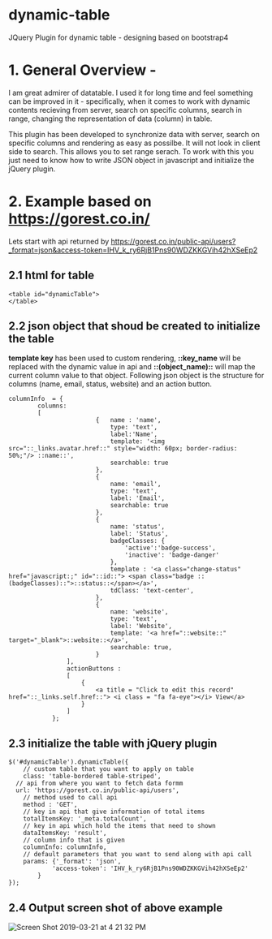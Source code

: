 # dynamic-table
JQuery Plugin for dynamic table - designing based on bootstrap4
# 1. General Overview -
I am great admirer of datatable. I used it for long time and feel something can be improved in it - specifically, when it comes to work with dynamic contents recieving from server, search on specific columns, search in range, changing the representation of data (column) in table.

This plugin has been developed to synchronize data with server, search on specific columns and rendering as easy as possilbe. It will not look in client side to search. This allows you to set range serach. To work with this you just need to know how to write JSON object in javascript and initialize the jQuery plugin.

# 2. Example based on https://gorest.co.in/
Lets start with api returned by https://gorest.co.in/public-api/users?_format=json&access-token=IHV_k_ry6RjB1Pns90WDZKKGVih42hXSeEp2

## 2.1 html for table

    <table id="dynamicTable">
    </table> 
    
## 2.2 json object that shoud be created to initialize the table
**template key** has been used to custom rendering,  **::key_name** will be replaced with the dynamic value in api and **::(object_name)::** will map the current column value to that object.
Following json object is the structure for columns (name, email, status, website) and an action button.

    columnInfo	= {
			columns:
			[
                            {   name : 'name',
                                type: 'text',
                                label:'Name',
                                template: '<img src="::_links.avatar.href::" style="width: 60px; border-radius: 50%;"/> ::name::',
                                searchable: true
                            },
                            {
                                name: 'email',
                                type: 'text',
                                label: 'Email',
                                searchable: true
                            },
                            {
                                name: 'status',
                                label: 'Status',
                                badgeClasses: {
                                    'active':'badge-success',
                                    'inactive': 'badge-danger'
                                },
                                template : '<a class="change-status" href="javascript:;" id="::id::"> <span class="badge ::(badgeClasses)::">::status::</span></a>',
                                tdClass: 'text-center',
                            },
                            {
                                name: 'website',
                                type: 'text',
                                label: 'Website',
                                template: '<a href="::website::" target="_blank">::website::</a>',
                                searchable: true,
                            }
                    ],
                    actionButtons : 
                    [
                        {
                            <a title = "Click to edit this record" href="::_links.self.href::"> <i class = "fa fa-eye"></i> View</a>
                        }
                    ]
                }; 
## 2.3 initialize the table with jQuery plugin
    
    $('#dynamicTable').dynamicTable({
        // custom table that you want to apply on table 
        class: 'table-bordered table-striped',
	  // api from where you want to fetch data formm
	  url: 'https://gorest.co.in/public-api/users',
		// method used to call api
		method : 'GET',
		// key in api that give information of total items
		totalItemsKey: '_meta.totalCount',
		// key in api which hold the items that need to shown
		dataItemsKey: 'result',
		// column info that is given
		columnInfo: columnInfo,
		// default parameters that you want to send along with api call
		params: {'_format': 'json',
				'access-token': 'IHV_k_ry6RjB1Pns90WDZKKGVih42hXSeEp2'
			}
    });
    
 ## 2.4 Output screen shot of above example
    
![Screen Shot 2019-03-21 at 4 21 32 PM](https://user-images.githubusercontent.com/4266975/54748003-82351400-4bf8-11e9-9c11-ea9ace0f4995.png)

